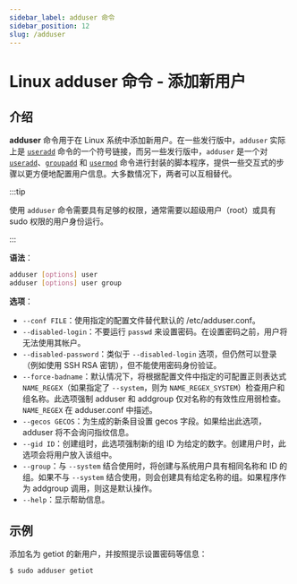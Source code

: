 ```yaml
---
sidebar_label: adduser 命令
sidebar_position: 12
slug: /adduser
---
```


# Linux adduser 命令 - 添加新用户



## 介绍

**adduser** 命令用于在 Linux 系统中添加新用户。在一些发行版中，`adduser` 实际上是 [`useradd`](/linux-command/useradd/) 命令的一个符号链接，而另一些发行版中，`adduser` 是一个对 [`useradd`](/linux-command/useradd/)、[`groupadd`](/linux-command/groupadd/) 和 [`usermod`](/linux-command/usermod/) 命令进行封装的脚本程序，提供一些交互式的步骤以更方便地配置用户信息。大多数情况下，两者可以互相替代。

:::tip

使用 `adduser` 命令需要具有足够的权限，通常需要以超级用户（root）或具有 sudo 权限的用户身份运行。

:::

**语法**：

```bash
adduser [options] user
adduser [options] user group
```

**选项**：

- `--conf FILE`：使用指定的配置文件替代默认的 /etc/adduser.conf。
- `--disabled-login`：不要运行 `passwd` 来设置密码。在设置密码之前，用户将无法使用其帐户。
- `--disabled-password`：类似于 `--disabled-login` 选项，但仍然可以登录（例如使用 SSH RSA 密钥），但不能使用密码身份验证。
- `--force-badname`：默认情况下，将根据配置文件中指定的可配置正则表达式 `NAME_REGEX`（如果指定了 `--system`，则为 `NAME_REGEX_SYSTEM`）检查用户和组名称。此选项强制 adduser 和 addgroup 仅对名称的有效性应用弱检查。`NAME_REGEX` 在 adduser.conf 中描述。
- `--gecos GECOS`：为生成的新条目设置 gecos 字段。如果给出此选项，adduser 将不会询问指纹信息。
- `--gid ID`：创建组时，此选项强制新的组 ID 为给定的数字。创建用户时，此选项会将用户放入该组中。
- `--group`：与 `--system` 结合使用时，将创建与系统用户具有相同名称和 ID 的组。如果不与 `--system` 结合使用，则会创建具有给定名称的组。如果程序作为 addgroup 调用，则这是默认操作。
- `--help`：显示帮助信息。



## 示例

添加名为 getiot 的新用户，并按照提示设置密码等信息：

```bash
$ sudo adduser getiot
```

